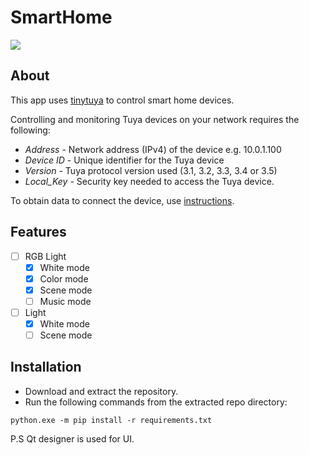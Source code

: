 # SmartHome
<img src='https://i.ibb.co/MpQfCvZ/image.png'>

## About
This app uses [tinytuya](https://github.com/jasonacox/tinytuya) to control smart home devices.

Controlling and monitoring Tuya devices on your network requires the following:
* *Address* - Network address (IPv4) of the device e.g. 10.0.1.100
* *Device ID* - Unique identifier for the Tuya device
* *Version* - Tuya protocol version used (3.1, 3.2, 3.3, 3.4 or 3.5)
* *Local_Key* - Security key needed to access the Tuya device.


To obtain data to connect the device, use [instructions](https://github.com/jasonacox/tinytuya#tuya-device-preparation).

## Features
- [ ] RGB Light
    - [X] White mode
    - [X] Color mode
    - [X] Scene mode
    - [ ] Music mode
- [ ] Light
    - [X] White mode
    - [ ] Scene mode

## Installation
- Download and extract the repository.
- Run the following commands from the extracted repo directory:
```
python.exe -m pip install -r requirements.txt
```

P.S Qt designer is used for UI.